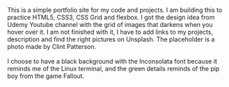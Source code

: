 This is a simple portfolio site for my code and projects. I am building this to practice HTML5, CSS3, CSS Grid and flexbox. I got the design idea from Udemy Youtube channel with the grid of images that darkens when you hover over it. I am not finished with it, I have to add links to my projects, description and find the right pictures on Unsplash. The placeholder is a photo made by Clint Patterson.
<br>
<br>
I choose to have a black background with the Inconsolata font because it reminds me of the Linux terminal, and the green details reminds of the pip boy from the game Fallout.







